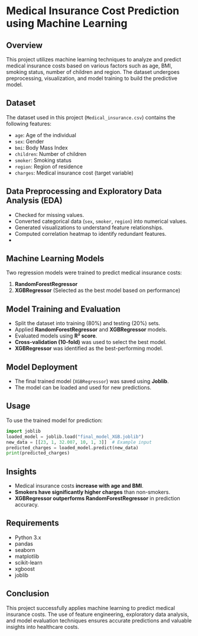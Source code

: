 # Medical Insurance Cost Prediction using Machine Learning

## Overview
This project utilizes machine learning techniques to analyze and predict medical insurance costs based on various factors such as age, BMI, smoking status, number of children and region. The dataset undergoes preprocessing, visualization, and model training to build the predictive model.

## Dataset
The dataset used in this project (`Medical_insurance.csv`) contains the following features:
- `age`: Age of the individual
- `sex`: Gender 
- `bmi`: Body Mass Index
- `children`: Number of children
- `smoker`: Smoking status 
- `region`: Region of residence
- `charges`: Medical insurance cost (target variable)

## Data Preprocessing and Exploratory Data Analysis (EDA)
- Checked for missing values.
- Converted categorical data (`sex`, `smoker`, `region`) into numerical values.
- Generated visualizations to understand feature relationships.
- Computed correlation heatmap to identify redundant features.
- 
## Machine Learning Models
Two regression models were trained to predict medical insurance costs:
1. **RandomForestRegressor**
2. **XGBRegressor** (Selected as the best model based on performance)

## Model Training and Evaluation
- Split the dataset into training (80%) and testing (20%) sets.
- Applied **RandomForestRegressor** and **XGBRegressor** models.
- Evaluated models using **R² score**.
- **Cross-validation (10-fold)** was used to select the best model.
- **XGBRegressor** was identified as the best-performing model.

## Model Deployment
- The final trained model (`XGBRegressor`) was saved using **Joblib**.
- The model can be loaded and used for new predictions.

## Usage
To use the trained model for prediction:
```python
import joblib
loaded_model = joblib.load("final_model_XGB.joblib")
new_data = [[23, 1, 32.007, 10, 1, 3]]  # Example input
predicted_charges = loaded_model.predict(new_data)
print(predicted_charges)
```

## Insights
- Medical insurance costs **increase with age and BMI**.
- **Smokers have significantly higher charges** than non-smokers.
- **XGBRegressor outperforms RandomForestRegressor** in prediction accuracy.

## Requirements
- Python 3.x
- pandas
- seaborn
- matplotlib
- scikit-learn
- xgboost
- joblib

## Conclusion
This project successfully applies machine learning to predict medical insurance costs. The use of feature engineering, exploratory data analysis, and model evaluation techniques ensures accurate predictions and valuable insights into healthcare costs.

